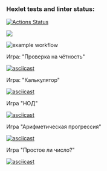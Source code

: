 ### Hexlet tests and linter status:
[![Actions Status](https://github.com/SemyonSt/frontend-project-lvl1/workflows/hexlet-check/badge.svg)](https://github.com/SemyonSt/frontend-project-lvl1/actions)


<a href="https://codeclimate.com/github/codeclimate/codeclimate/maintainability"><img src="https://api.codeclimate.com/v1/badges/a99a88d28ad37a79dbf6/maintainability" /></a>

![example workflow](https://github.com/github/docs/actions/workflows/main.yml/badge.svg)

Игра: "Проверка на чётность"

[![asciicast](https://asciinema.org/a/450425.svg)](https://asciinema.org/a/450425)

Игра: "Калькулятор"

[![asciicast](https://asciinema.org/a/dHvPZ7Hhin5zNgd1epacgDI6e.svg)](https://asciinema.org/a/dHvPZ7Hhin5zNgd1epacgDI6e)

Игра "НОД"

[![asciicast](https://asciinema.org/a/Y3xUlEco1ikrYMgDGzGq9KJI0.svg)](https://asciinema.org/a/Y3xUlEco1ikrYMgDGzGq9KJI0)

Игра "Арифметическая прогрессия"

[![asciicast](https://asciinema.org/a/wegys91rs4mu4lLv8oi3gz5aB.svg)](https://asciinema.org/a/wegys91rs4mu4lLv8oi3gz5aB)

Игра "Простое ли число?"

[![asciicast](https://asciinema.org/a/NfnkqDZhSKMfcz0kz8jIhrEFp.svg)](https://asciinema.org/a/NfnkqDZhSKMfcz0kz8jIhrEFp)
